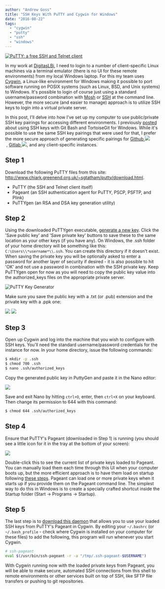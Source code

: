 ```yaml
---
author: "Andrew Goss"
title: "SSH Keys With PuTTY and Cygwin for Windows"
date: "2016-08-22"
tags:
  - "cygwin"
  - "putty"
  - "ssh"
  - "windows"
---
```

<a href="http://www.chiark.greenend.org.uk/~sgtatham/putty" target="_blank">![PuTTY: a free SSH and Telnet client](/img/post/putty.jpg "PuTTY: a free SSH and Telnet client")</a><br>

In my work at <a href="http://www.digitaslbi.com/us" target="_blank">DigitasLBi</a>, I need to login to a number of client-specific Linux machines via a terminal emulator (there is no UI for these remote environments) from my local Windows laptop. For this my team uses <a href="https://www.cygwin.com" target="_blank">Cygwin</a>, a Linux-like environment for Windows making it possible to port software running on POSIX systems (such as Linux, BSD, and Unix systems) to Windows. It's possible to login of course just using a standard username/password combination with <a href="https://mosh.org" target="_blank">Mosh</a> or <a href="https://en.wikipedia.org/wiki/Secure_Shell" target="_blank">SSH</a> at the command line. However, the more secure (and easier to manage) approach is to utilize SSH keys to login into a virtual private server. 

In this post, I'll delve into how I've set up my computer to use public/private SSH key pairings for accessing different environments. I previously <a href="/2016/ssh-with-git-bash-and-tortoisegit-for-windows">posted</a> about using SSH keys with Git Bash and TortoiseGit for Windows. While it's possible to use the same SSH key pairings that were used for that, I prefer the more secure approach of generating specific pairings for <a href="https://github.com" target="_blank">Github&nbsp;<img src="/img/github.png"></a>&nbsp;,&nbsp;<a href="https://about.gitlab.com" target="_blank">Gitlab&nbsp;<img src="/img/gitlab.png"></a>, and any client-specific instances.

## Step 1

Download the following PuTTY files from this site: http://www.chiark.greenend.org.uk/~sgtatham/putty/download.html. 

* PuTTY (the SSH and Telnet client itself)
* Pageant (an SSH authentication agent for PuTTY, PSCP, PSFTP, and Plink)
* PuTTYgen (an RSA and DSA key generation utility)

## Step 2

Using the downloaded PuTTYgen executable, <a href="https://winscp.net/eng/docs/ui_puttygen#generating_a_new_key" target="_blank">generate a new key</a>. Click the 'Save public key' and 'Save private key' buttons to save these to the same location as your other keys (if you have any). On Windows, the .ssh folder of your home directory will be something like this: `C:\Users\\*username*\\.ssh`. You can create this directory if it doesn't exist. When saving the private key you will be optionally asked to enter a password for another layer of security if desired - it is also possible to hit 'OK' and not use a password in combination with the SSH private key. Keep PuTTYgen open for now as you will need to copy the public key value into the authorized_keys files on the appropriate private server.

![PuTTY Key Generator](/img/post/putty_gen.PNG "PuTTY Key Generator")

Make sure you save the public key with a .txt (or .pub) extension and the private key with a .ppk one:

<img src="http://www.servermom.org/wp-content/uploads/2014/06/public-key-save.jpg">
<img src="http://www.servermom.org/wp-content/uploads/2014/06/private-key-saved.jpg">

## Step 3

Open up Cygwin and log into the machine that you wish to configure with SSH keys. You'll need the standard username/password credentials for the instance for now. In your home directory, issue the following commands:

```bash
$ mkdir -p .ssh
$ chmod 700 .ssh
$ nano .ssh/authorized_keys
```

Copy the generated public key in PuttyGen and paste it in the Nano editor:

<img src="http://www.servermom.org/wp-content/uploads/2014/06/copy-pub-key.jpg">

Save and exit Nano by hitting `ctrl+O`, enter, then `ctrl+X` on your keyboard. Then change its permission to 644 with this command:

```bash
$ chmod 644 .ssh/authorized_keys
```

## Step 4

Ensure that PuTTY's Pageant (downloaded in Step 1) is running (you should see a little icon for it in the tray at the bottom of your screen):

<img src="http://niki.hammler.net/w/images/f/f6/Pageant.png">

Double-click this to see the current list of private keys loaded to Pageant. You can manually load them each time through this UI when your computer boots up, but the more efficient approach is to have them load on startup following <a href="http://blog.shvetsov.com/2010/03/making-pageant-automatically-load-keys.html" target="_blank">these steps</a>. Pageant can load one or more private keys when it starts up if you provide them on the Pageant command line. The simplest way to do this in Windows is to create a specially crafted shortcut inside the Startup folder (Start -> Programs -> Startup).

## Step 5

The last step is to <a href="https://github.com/cuviper/ssh-pageant" target="_blank">download this daemon</a> that allows you to use your loaded SSH keys from PuTTY's Pageant in Cygwin. By editing your `~/.bashrc` (or `~/.bash_profile` - check where Cygwin is installed on your computer for these files) to add the following, this program will run whenever you start Cygwin.

```bash
# ssh-pageant
eval $(/usr/bin/ssh-pageant -r -a "/tmp/.ssh-pageant-$USERNAME")
```

With Cygwin running now with the loaded private keys from Pageant, you will be able to make secure, automated SSH connections from this shell to remote environments or other services built on top of SSH, like SFTP file transfers or pushing to git repositories.